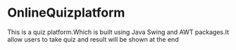 # OnlineQuizplatform
This is a quiz platform.Which is built using Java Swing and AWT packages.It allow users to take quiz and result will be shown at the end
